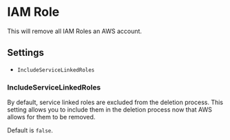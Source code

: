 # IAM Role

This will remove all IAM Roles an AWS account.

## Settings

- `IncludeServiceLinkedRoles`

### IncludeServiceLinkedRoles

By default, service linked roles are excluded from the deletion process. This setting allows you to include them in the
deletion process now that AWS allows for them to be removed.

Default is `false`.
